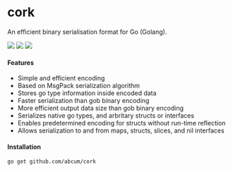 # cork

An efficient binary serialisation format for Go (Golang).

[![](https://img.shields.io/badge/godoc-reference-blue.svg?style=flat-square)](https://godoc.org/github.com/abcum/cork) [![](https://goreportcard.com/badge/github.com/abcum/cork?style=flat-square)](https://goreportcard.com/report/github.com/abcum/cork) [![](https://img.shields.io/badge/license-Apache_License_2.0-00bfff.svg?style=flat-square)](https://github.com/abcum/cork) 

#### Features

- Simple and efficient encoding
- Based on MsgPack serialization algorithm
- Stores go type information inside encoded data
- Faster serialization than gob binary encoding
- More efficient output data size than gob binary encoding
- Serializes native go types, and arbritary structs or interfaces
- Enables predetermined encoding for structs without run-time reflection
- Allows serialization to and from maps, structs, slices, and nil interfaces

#### Installation

```bash
go get github.com/abcum/cork
```
